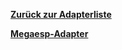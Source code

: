 [**Zurück zur Adapterliste**](/adapterref/adapterliste.md)

[**Megaesp-Adapter**](/adapterref/docs/iobroker.megaesp/de/README.md)